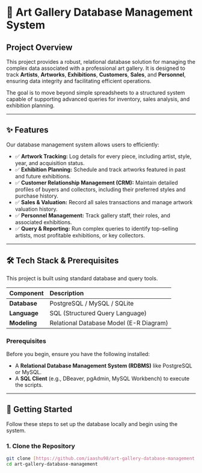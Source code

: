 # 🎨 Art Gallery Database Management System

## Project Overview

This project provides a robust, relational database solution for managing the complex data associated with a professional art gallery. It is designed to track **Artists**, **Artworks**, **Exhibitions**, **Customers**, **Sales**, and **Personnel**, ensuring data integrity and facilitating efficient operations.

The goal is to move beyond simple spreadsheets to a structured system capable of supporting advanced queries for inventory, sales analysis, and exhibition planning.

---

## ✨ Features

Our database management system allows users to efficiently:

* ✅ **Artwork Tracking:** Log details for every piece, including artist, style, year, and acquisition status.
* ✅ **Exhibition Planning:** Schedule and track artworks featured in past and future exhibitions.
* ✅ **Customer Relationship Management (CRM):** Maintain detailed profiles of buyers and collectors, including their preferred styles and purchase history.
* ✅ **Sales & Valuation:** Record all sales transactions and manage artwork valuation history.
* ✅ **Personnel Management:** Track gallery staff, their roles, and associated exhibitions.
* ✅ **Query & Reporting:** Run complex queries to identify top-selling artists, most profitable exhibitions, or key collectors.

---

## 🛠️ Tech Stack & Prerequisites

This project is built using standard database and query tools.

| Component | Description |
| :--- | :--- |
| **Database** | PostgreSQL / MySQL / SQLite |
| **Language** | SQL (Structured Query Language) |
| **Modeling** | Relational Database Model (E-R Diagram) |

### Prerequisites

Before you begin, ensure you have the following installed:

* A **Relational Database Management System (RDBMS)** like PostgreSQL or MySQL.
* A **SQL Client** (e.g., DBeaver, pgAdmin, MySQL Workbench) to execute the scripts.

---

## 🚀 Getting Started

Follow these steps to set up the database locally and begin using the system.

### 1. Clone the Repository

```bash
git clone [https://github.com/iaashu98/art-gallery-database-management.git](https://github.com/iaashu98/art-gallery-database-management.git)
cd art-gallery-database-management
